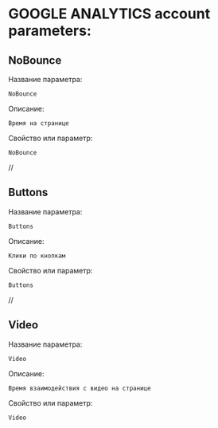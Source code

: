 # GOOGLE ANALYTICS account parameters:

## NoBounce

Название параметра:

```
NoBounce
```

Описание:

```
Время на странице
```

Свойство или параметр:

```
NoBounce
```

//

## Buttons

Название параметра:

```
Buttons
```

Описание:

```
Клики по кнопкам
```

Свойство или параметр:

```
Buttons
```

//

## Video

Название параметра:

```
Video
```

Описание:

```
Время взаимодействия с видео на странице
```

Свойство или параметр:

```
Video
```

